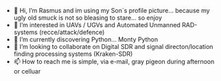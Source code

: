 - 👋 Hi, I’m Rasmus and im using my Son`s profile picture... because my ugly old smuck is not so bleasing to stare... so enjoy
- 👀 I’m interested in UAVs / UGVs and Automated Unmanned RAD-systems (recce/attack/defence)
- 🌱 I’m currently discovering Python... Monty Python
- 💞️ I’m looking to collaborate on Digital SDR and signal directon/location finding processing systems (Kraken-SDR)
- 📫 How to reach me is simple, via e-mail, gray pigeon during afternoon or celluar
<!---
RamsesHarrysson/RamsesHarrysson is a ✨ special ✨ repository because its `README.md` (this file) appears on your GitHub profile.
You can click the Preview link to take a look at your changes.
--->
